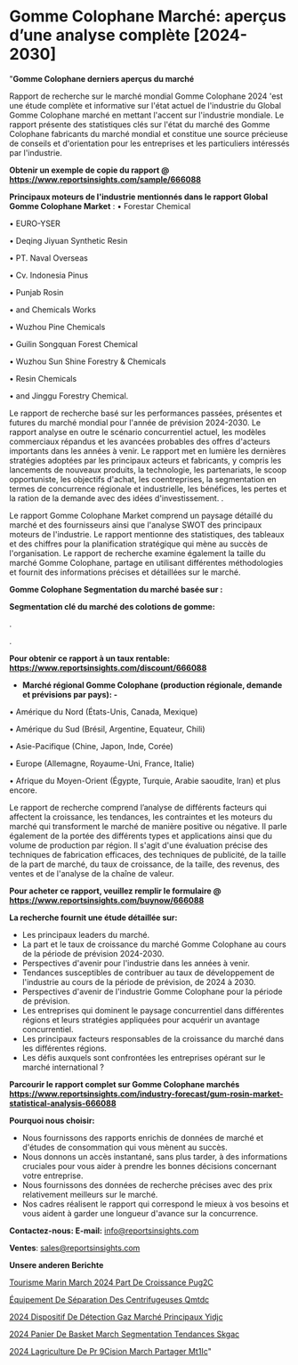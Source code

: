 # Gomme Colophane Marché: aperçus d’une analyse complète [2024-2030]

"<strong>Gomme Colophane derniers aperçus du marché</strong>

Rapport de recherche sur le marché mondial Gomme Colophane 2024 'est une étude complète et informative sur l'état actuel de l'industrie du Global Gomme Colophane marché en mettant l'accent sur l'industrie mondiale. Le rapport présente des statistiques clés sur l'état du marché des Gomme Colophane fabricants du marché mondial et constitue une source précieuse de conseils et d'orientation pour les entreprises et les particuliers intéressés par l'industrie.

<strong>Obtenir un exemple de copie du rapport @ <a href=https://www.reportsinsights.com/sample/666088>https://www.reportsinsights.com/sample/666088</a></strong>

<strong>Principaux moteurs de l'industrie mentionnés dans le rapport Global Gomme Colophane Market</strong> :
• Forestar Chemical

• EURO-YSER

• Deqing Jiyuan Synthetic Resin

• PT. Naval Overseas

• Cv. Indonesia Pinus

• Punjab Rosin

• and Chemicals Works

• Wuzhou Pine Chemicals

• Guilin Songquan Forest Chemical

• Wuzhou Sun Shine Forestry & Chemicals

• Resin Chemicals

• and Jinggu Forestry Chemical.

Le rapport de recherche basé sur les performances passées, présentes et futures du marché mondial pour l'année de prévision 2024-2030. Le rapport analyse en outre le scénario concurrentiel actuel, les modèles commerciaux répandus et les avancées probables des offres d'acteurs importants dans les années à venir. Le rapport met en lumière les dernières stratégies adoptées par les principaux acteurs et fabricants, y compris les lancements de nouveaux produits, la technologie, les partenariats, le scoop opportuniste, les objectifs d'achat, les coentreprises, la segmentation en termes de concurrence régionale et industrielle, les bénéfices, les pertes et la ration de la demande avec des idées d'investissement. .

Le rapport Gomme Colophane Market comprend un paysage détaillé du marché et des fournisseurs ainsi que l'analyse SWOT des principaux moteurs de l'industrie. Le rapport mentionne des statistiques, des tableaux et des chiffres pour la planification stratégique qui mène au succès de l'organisation. Le rapport de recherche examine également la taille du marché Gomme Colophane, partage en utilisant différentes méthodologies et fournit des informations précises et détaillées sur le marché.

<strong>Gomme Colophane Segmentation du marché basée sur :</strong>

<strong> Segmentation clé du marché des colotions de gomme: </strong>

.

.

<strong>Pour obtenir ce rapport à un taux rentable: <a href=https://www.reportsinsights.com/discount/666088>https://www.reportsinsights.com/discount/666088</a></strong>
<ul>
  <li><strong>Marché régional Gomme Colophane (production régionale, demande et prévisions par pays): -</strong></li>
</ul>
• Amérique du Nord (États-Unis, Canada, Mexique)

• Amérique du Sud (Brésil, Argentine, Equateur, Chili)

• Asie-Pacifique (Chine, Japon, Inde, Corée)

• Europe (Allemagne, Royaume-Uni, France, Italie)

• Afrique du Moyen-Orient (Égypte, Turquie, Arabie saoudite, Iran) et plus encore.

Le rapport de recherche comprend l’analyse de différents facteurs qui affectent la croissance, les tendances, les contraintes et les moteurs du marché qui transforment le marché de manière positive ou négative. Il parle également de la portée des différents types et applications ainsi que du volume de production par région. Il s'agit d'une évaluation précise des techniques de fabrication efficaces, des techniques de publicité, de la taille de la part de marché, du taux de croissance, de la taille, des revenus, des ventes et de l'analyse de la chaîne de valeur.

<strong>Pour acheter ce rapport, veuillez remplir le formulaire @   <a href=https://www.reportsinsights.com/buynow/666088>https://www.reportsinsights.com/buynow/666088</a></strong>

<strong>La recherche fournit une étude détaillée sur:</strong>
<ul>
  <li>Les principaux leaders du marché.</li>
  <li>La part et le taux de croissance du marché Gomme Colophane au cours de la période de prévision 2024-2030.</li>
  <li>Perspectives d'avenir pour l'industrie dans les années à venir.</li>
  <li>Tendances susceptibles de contribuer au taux de développement de l'industrie au cours de la période de prévision, de 2024 à 2030.</li>
  <li>Perspectives d'avenir de l'industrie Gomme Colophane pour la période de prévision.</li>
  <li>Les entreprises qui dominent le paysage concurrentiel dans différentes régions et leurs stratégies appliquées pour acquérir un avantage concurrentiel.</li>
  <li>Les principaux facteurs responsables de la croissance du marché dans les différentes régions.</li>
  <li>Les défis auxquels sont confrontées les entreprises opérant sur le marché international ?</li>
</ul>

<strong>Parcourir le rapport complet sur Gomme Colophane marchés <a href=https://www.reportsinsights.com/industry-forecast/gum-rosin-market-statistical-analysis-666088>https://www.reportsinsights.com/industry-forecast/gum-rosin-market-statistical-analysis-666088</a></strong>

<strong>Pourquoi nous choisir:</strong>
<ul>
  <li>Nous fournissons des rapports enrichis de données de marché et d'études de consommation qui vous mènent au succès.</li>
  <li>Nous donnons un accès instantané, sans plus tarder, à des informations cruciales pour vous aider à prendre les bonnes décisions concernant votre entreprise.</li>
  <li>Nous fournissons des données de recherche précises avec des prix relativement meilleurs sur le marché.</li>
  <li>Nos cadres réalisent le rapport qui correspond le mieux à vos besoins et vous aident à garder une longueur d'avance sur la concurrence.</li>
</ul>
<strong>Contactez-nous:
</strong><strong>E-mail:</strong> <a href=mailto:info@reportsinsights.com>info@reportsinsights.com</a>

<strong>Ventes</strong>: <a href=mailto:sales@reportsinsights.com>sales@reportsinsights.com</a>

<strong>Unsere anderen Berichte</strong>

<a href=https://www.linkedin.com/pulse/tourisme-marin-march%C3%A9-2024-part-de-croissance-pug2c/>Tourisme Marin March 2024 Part De Croissance Pug2C</a>

<a href=https://www.linkedin.com/pulse/équipement-de-séparation-des-centrifugeuses-qmtdc/>Équipement De Séparation Des Centrifugeuses Qmtdc</a>

<a href=https://www.linkedin.com/pulse/2024-dispositif-de-détection-gaz-marché-principaux-yidjc/>2024 Dispositif De Détection Gaz Marché Principaux Yidjc</a>

<a href=https://www.linkedin.com/pulse/2024-panier-de-basket-march%C3%A9-segmentation-tendances-skgac/>2024 Panier De Basket March Segmentation Tendances Skgac</a>

<a href=https://www.linkedin.com/pulse/2024-lagriculture-de-pr%C3%A9cision-march%C3%A9-partager-mt1ic/>2024 Lagriculture De Pr 9Cision March Partager Mt1Ic</a>"
